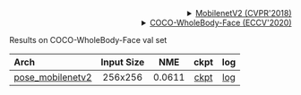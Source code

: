 <!-- [BACKBONE] -->

<details>
<summary align="right"><a href="http://openaccess.thecvf.com/content_cvpr_2018/html/Sandler_MobileNetV2_Inverted_Residuals_CVPR_2018_paper.html">MobilenetV2 (CVPR'2018)</a></summary>

```bibtex
@inproceedings{sandler2018mobilenetv2,
  title={Mobilenetv2: Inverted residuals and linear bottlenecks},
  author={Sandler, Mark and Howard, Andrew and Zhu, Menglong and Zhmoginov, Andrey and Chen, Liang-Chieh},
  booktitle={Proceedings of the IEEE conference on computer vision and pattern recognition},
  pages={4510--4520},
  year={2018}
}
```

</details>

<!-- [DATASET] -->

<details>
<summary align="right"><a href="https://link.springer.com/chapter/10.1007/978-3-030-58545-7_12">COCO-WholeBody-Face (ECCV'2020)</a></summary>

```bibtex
@inproceedings{jin2020whole,
  title={Whole-Body Human Pose Estimation in the Wild},
  author={Jin, Sheng and Xu, Lumin and Xu, Jin and Wang, Can and Liu, Wentao and Qian, Chen and Ouyang, Wanli and Luo, Ping},
  booktitle={Proceedings of the European Conference on Computer Vision (ECCV)},
  year={2020}
}
```

</details>

Results on COCO-WholeBody-Face val set

| Arch                                                          | Input Size |  NME   |                              ckpt                              |                              log                              |
| :------------------------------------------------------------ | :--------: | :----: | :------------------------------------------------------------: | :-----------------------------------------------------------: |
| [pose_mobilenetv2](/configs/face_2d_keypoint/topdown_heatmap/coco_wholebody_face/td-hm_mobilenetv2_8xb32-60e_coco-wholebody-face-256x256.py) |  256x256   | 0.0611 | [ckpt](https://download.openmmlab.com/mmpose/face/mobilenetv2/mobilenetv2_coco_wholebody_face_256x256-4a3f096e_20210909.pth) | [log](https://download.openmmlab.com/mmpose/face/mobilenetv2/mobilenetv2_coco_wholebody_face_256x256_20210909.log.json) |

